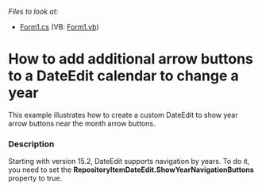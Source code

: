 <!-- default file list -->
*Files to look at*:

* [Form1.cs](./CS/DXApplication1/Form1.cs) (VB: [Form1.vb](./VB/DXApplication1/Form1.vb))
<!-- default file list end -->
# How to add additional arrow buttons to a DateEdit calendar to change a year


<p>This example illustrates how to create a custom DateEdit to show year arrow buttons near the month arrow buttons.</p>


<h3>Description</h3>

<p>Starting with version 15.2, DateEdit supports navigation by years. To do it, you need to set&nbsp;the&nbsp;<strong>RepositoryItemDateEdit.ShowYearNavigationButtons</strong> property to true.</p>

<br/>


